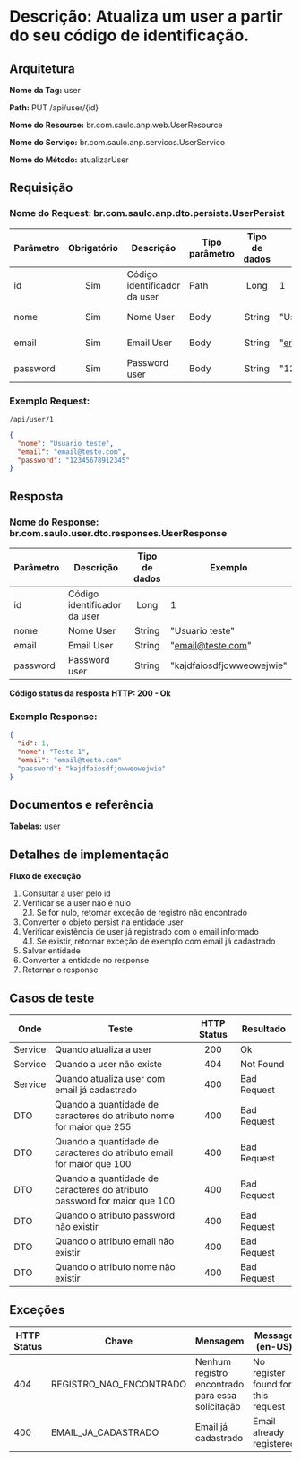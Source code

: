 # **Descrição:** Atualiza um user a partir do seu código de identificação.

## **Arquitetura**

**Nome da Tag:** user

**Path:** PUT /api/user/{id}

**Nome do Resource:** br.com.saulo.anp.web.UserResource

**Nome do Serviço:** br.com.saulo.anp.servicos.UserServico

**Nome do Método:** atualizarUser

## **Requisição**

### **Nome do Request:** br.com.saulo.anp.dto.persists.UserPersist

|Parâmetro | Obrigatório | Descrição | Tipo parâmetro | Tipo de dados | Exemplo | Validador |
|---|:---:|---|---|:---:|---|---|
| id | Sim | Código identificador da user | Path | Long  | 1 |
| nome | Sim | Nome User | Body | String | "Usuario teste" | Máximo: 100 |
| email | Sim | Email User| Body | String | "email@teste.com" | Máximo: 100 |
| password | Sim | Password user | Body | String | "12345678912345" | Máximo: 100 |


### **Exemplo Request:**
```
/api/user/1
```
```json
{
  "nome": "Usuario teste",
  "email": "email@teste.com",
  "password": "12345678912345"
}
```

## **Resposta**

### **Nome do Response:** br.com.saulo.user.dto.responses.UserResponse

|Parâmetro | Descrição | Tipo de dados | Exemplo |
|---|---|:---:|---|
| id | Código identificador da user | Long | 1 | 
| nome | Nome User | String | "Usuario teste" | 
| email | Email User | String | "email@teste.com" | 
| password | Password user | String | "kajdfaiosdfjowweowejwie" |

**Código status da resposta HTTP: 200 - Ok**

### **Exemplo Response:**
```json
{
  "id": 1,
  "nome": "Teste 1",
  "email": "email@teste.com"
  "password": "kajdfaiosdfjowweowejwie"
}
```

## **Documentos e referência**

**Tabelas:** user

## **Detalhes de implementação**

**Fluxo de execução**

1. Consultar a user pelo id
2. Verificar se a user não é nulo  
2.1. Se for nulo, retornar exceção de registro não encontrado  
3. Converter o objeto persist na entidade user
4. Verificar existência de user já registrado com o email informado  
4.1. Se existir, retornar exceção de exemplo com email já cadastrado 
5. Salvar entidade
6. Converter a entidade no response
7. Retornar o response

## **Casos de teste**

| Onde | Teste | HTTP Status | Resultado |
| --- | --- | :---: | --- |
| Service | Quando atualiza a user | 200 | Ok |
| Service | Quando a user não existe | 404 | Not Found |
| Service | Quando atualiza user com email já cadastrado | 400 | Bad Request |
| DTO | Quando a quantidade de caracteres do atributo nome for maior que 255 |  400 | Bad Request |
| DTO | Quando a quantidade de caracteres do atributo email for maior que 100 |  400 | Bad Request |
| DTO | Quando a quantidade de caracteres do atributo password for maior que 100 |  400 | Bad Request |
| DTO | Quando o atributo password não existir | 400 | Bad Request |
| DTO | Quando o atributo email não existir | 400 | Bad Request |
| DTO | Quando o atributo nome não existir | 400 | Bad Request |

## **Exceções**

| HTTP Status | Chave | Mensagem | Message (en-US) |
|---|---|---|---|
| 404 | REGISTRO_NAO_ENCONTRADO | Nenhum registro encontrado para essa solicitação | No register found for this request |
| 400 | EMAIL_JA_CADASTRADO | Email já cadastrado | Email already registered |